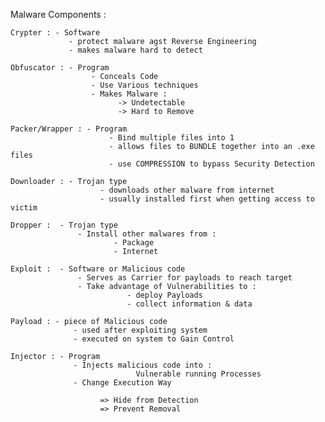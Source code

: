 Malware Components :

    Crypter : - Software
                 - protect malware agst Reverse Engineering
                 - makes malware hard to detect

    Obfuscator : - Program
             	      - Conceals Code
             	      - Use Various techniques
             	      - Makes Malware :
                            -> Undetectable
                            -> Hard to Remove

    Packer/Wrapper : - Program
                          - Bind multiple files into 1
                          - allows files to BUNDLE together into an .exe files
                          - use COMPRESSION to bypass Security Detection

    Downloader : - Trojan type
                        - downloads other malware from internet
                        - usually installed first when getting access to victim

    Dropper :  - Trojan type
                   - Install other malwares from :
                           - Package
                           - Internet

    Exploit :  - Software or Malicious code
                   - Serves as Carrier for payloads to reach target
                   - Take advantage of Vulnerabilities to :
                              - deploy Payloads
                              - collect information & data

    Payload : - piece of Malicious code
                  - used after exploiting system
                  - executed on system to Gain Control

    Injector : - Program
                  - Injects malicious code into :
                                Vulnerable running Processes
                  - Change Execution Way

                        => Hide from Detection
                        => Prevent Removal
